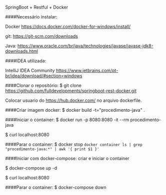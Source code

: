 SpringBoot + Restful + Docker

####Necessário instalar:

Docker
https://docs.docker.com/docker-for-windows/install/

git:
https://git-scm.com/downloads

Java:
https://www.oracle.com/br/java/technologies/javase/javase-jdk8-downloads.html

####IDEA utilizada:

IntelliJ IDEA Community
https://www.jetbrains.com/pt-br/idea/download/#section=windows

####Clonar o repositório:
$ git clone https://github.com/fulldevelopments/springboot-rest-docker.git

Colocar usuario do https://hub.docker.com/ no arquivo dockerfile.

####Criar imagem docker:
$ docker build -t="procedimento-java" .

####Iniciar o container:
$ docker run -p 8080:8080 -it --rm procedimento-java

$ curl localhost:8080

####Parar o container:
$ docker stop `docker container ls | grep "procedimento-java:*" | awk '{ print $1 }'`

####Iniciar com docker-compose:
criar e iniciar o container 

$ docker-compose up -d 

$ curl localhost:8080

####Parar o container:
$ docker-compose down
